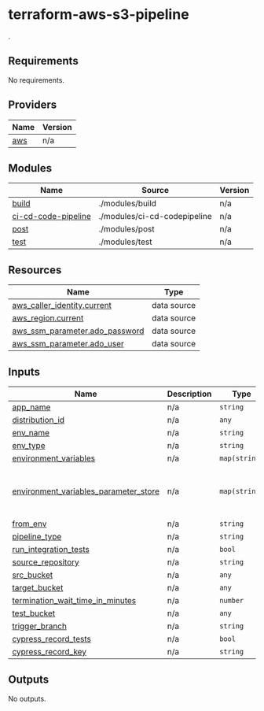 # terraform-aws-s3-pipeline
.

<!-- BEGIN_TF_DOCS -->
## Requirements

No requirements.

## Providers

| Name | Version |
|------|---------|
| <a name="provider_aws"></a> [aws](#provider\_aws) | n/a |

## Modules

| Name | Source | Version |
|------|--------|---------|
| <a name="module_build"></a> [build](#module\_build) | ./modules/build | n/a |
| <a name="module_ci-cd-code-pipeline"></a> [ci-cd-code-pipeline](#module\_ci-cd-code-pipeline) | ./modules/ci-cd-codepipeline | n/a |
| <a name="module_post"></a> [post](#module\_post) | ./modules/post | n/a |
| <a name="module_test"></a> [test](#module\_test) | ./modules/test | n/a |

## Resources

| Name | Type |
|------|------|
| [aws_caller_identity.current](https://registry.terraform.io/providers/hashicorp/aws/latest/docs/data-sources/caller_identity) | data source |
| [aws_region.current](https://registry.terraform.io/providers/hashicorp/aws/latest/docs/data-sources/region) | data source |
| [aws_ssm_parameter.ado_password](https://registry.terraform.io/providers/hashicorp/aws/latest/docs/data-sources/ssm_parameter) | data source |
| [aws_ssm_parameter.ado_user](https://registry.terraform.io/providers/hashicorp/aws/latest/docs/data-sources/ssm_parameter) | data source |

## Inputs

| Name                                                                                                                                                    | Description | Type          | Default                                                                                      | Required |
|---------------------------------------------------------------------------------------------------------------------------------------------------------|-------------|------|---------|:--------:|
| <a name="input_app_name"></a> [app\_name](#input\_app\_name)                                                                                            | n/a | `string`      | n/a                                                                                          |   yes    |
| <a name="input_distribution_id"></a> [distribution\_id](#input\_distribution\_id)                                                                       | n/a | `any`         | n/a                                                                                          |   yes    |
| <a name="input_env_name"></a> [env\_name](#input\_env\_name)                                                                                            | n/a | `string`      | n/a                                                                                          |   yes    |
| <a name="input_env_type"></a> [env\_type](#input\_env\_type)                                                                                            | n/a | `string`      | n/a                                                                                          |   yes    |
| <a name="input_environment_variables"></a> [environment\_variables](#input\_environment\_variables)                                                     | n/a | `map(string)` | `{}`                                                                                         |    no    |
| <a name="input_environment_variables_parameter_store"></a> [environment\_variables\_parameter\_store](#input\_environment\_variables\_parameter\_store) | n/a | `map(string)` | <pre>{<br>  "ADO_PASSWORD": "/app/ado_password",<br>  "ADO_USER": "/app/ado_user"<br>}</pre> |    no    |
| <a name="input_from_env"></a> [from\_env](#input\_from\_env)                                                                                            | n/a | `string`      | n/a                                                                                          |   yes    |
| <a name="input_pipeline_type"></a> [pipeline\_type](#input\_pipeline\_type)                                                                             | n/a | `string`      | n/a                                                                                          |   yes    |
| <a name="input_run_integration_tests"></a> [run\_integration\_tests](#input\_run\_integration\_tests)                                                   | n/a | `bool`        | `false`                                                                                      |    no    |
| <a name="input_source_repository"></a> [source\_repository](#input\_source\_repository)                                                                 | n/a | `string`      | n/a                                                                                          |   yes    |
| <a name="input_src_bucket"></a> [src\_bucket](#input\_src\_bucket)                                                                                      | n/a | `any`         | n/a                                                                                          |   yes    |
| <a name="input_target_bucket"></a> [target\_bucket](#input\_target\_bucket)                                                                             | n/a | `any`         | n/a                                                                                          |   yes    |
| <a name="input_termination_wait_time_in_minutes"></a> [termination\_wait\_time\_in\_minutes](#input\_termination\_wait\_time\_in\_minutes)              | n/a | `number`      | `120`                                                                                        |    no    |
| <a name="input_test_bucket"></a> [test\_bucket](#input\_test\_bucket)                                                                                   | n/a | `any`         | n/a                                                                                          |   yes    |
| <a name="input_trigger_branch"></a> [trigger\_branch](#input\_trigger\_branch)                                                                          | n/a | `string`      | n/a                                                                                          |   yes    |
| <a name="input_cypress_record_tests"></a> [cypress\_record\_tests](#cypress\_record\_tests)                                                             | n/a | `bool`        | `false`                                                                                       |    no    |
| <a name="input_cypress_record_key"></a> [cypress\_record\_key](#cypress\_record\_key)                                                                 | n/a | `string`      | ``                                                                                          |    no    |

## Outputs

No outputs.
<!-- END_TF_DOCS -->
